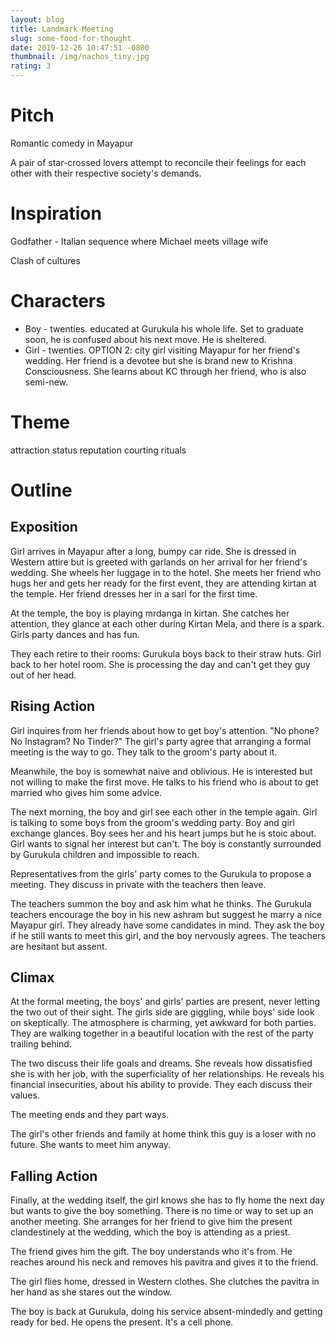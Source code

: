 ```yaml
---
layout: blog
title: Landmark Meeting
slug: some-food-for-thought
date: 2019-12-26 10:47:51 -0800
thumbnail: /img/nachos_tiny.jpg
rating: 3
---
```


# Pitch

Romantic comedy in Mayapur

A pair of star-crossed lovers attempt to reconcile their feelings for each other with their respective society's demands.

# Inspiration

Godfather - Italian sequence where Michael meets village wife

Clash of cultures

# Characters

- Boy - twenties. educated at Gurukula his whole life. Set to graduate soon, he is confused about his next move. He is sheltered.
- Girl - twenties. OPTION 2: city girl visiting Mayapur for her friend's wedding. Her friend is a devotee but she is brand new to Krishna Consciousness. She learns about KC through her friend, who is also semi-new.

# Theme

attraction
status
reputation
courting rituals

# Outline

## Exposition

Girl arrives in Mayapur after a long, bumpy car ride. She is dressed in Western attire but is greeted with garlands on her arrival for her friend's wedding. She wheels her luggage in to the hotel. She meets her friend who hugs her and gets her ready for the first event, they are attending kirtan at the temple. Her friend dresses her in a sari for the first time.

At the temple, the boy is playing mrdanga in kirtan. She catches her attention, they glance at each other during Kirtan Mela, and there is a spark. Girls party dances and has fun.

They each retire to their rooms: Gurukula boys back to their straw huts. Girl back to her hotel room. She is processing the day and can't get they guy out of her head.

## Rising Action

Girl inquires from her friends about how to get boy's attention. "No phone? No Instagram? No Tinder?" The girl's party agree that arranging a formal meeting is the way to go. They talk to the groom's party about it.

Meanwhile, the boy is somewhat naive and oblivious. He is interested but not willing to make the first move. He talks to his friend who is about to get married who gives him some advice.

The next morning, the boy and girl see each other in the temple again. Girl is talking to some boys from the groom's wedding party. Boy and girl exchange glances. Boy sees her and his heart jumps but he is stoic about. Girl wants to signal her interest but can't. The boy is constantly surrounded by Gurukula children and impossible to reach.

Representatives from the girls' party comes to the Gurukula to propose a meeting. They discuss in private with the teachers then leave.

The teachers summon the boy and ask him what he thinks. The Gurukula teachers encourage the boy in his new ashram but suggest he marry a nice Mayapur girl. They already have some candidates in mind. They ask the boy if he still wants to meet this girl, and the boy nervously agrees. The teachers are hesitant but assent.

## Climax

At the formal meeting, the boys' and girls' parties are present, never letting the two out of their sight. The girls side are giggling, while boys' side look on skeptically. The atmosphere is charming, yet awkward for both parties. They are walking together in a beautiful location with the rest of the party trailing behind.

The two discuss their life goals and dreams. She reveals how dissatisfied she is with her job, with the superficiality of her relationships. He reveals his financial insecurities, about his ability to provide. They each discuss their values.

The meeting ends and they part ways.

The girl's other friends and family at home think this guy is a loser with no future. She wants to meet him anyway.

## Falling Action

Finally, at the wedding itself, the girl knows she has to fly home the next day but wants to give the boy something. There is no time or way to set up an another meeting. She arranges for her friend to give him the present clandestinely at the wedding, which the boy is attending as a priest.

The friend gives him the gift. The boy understands who it's from. He reaches around his neck and removes his pavitra and gives it to the friend.

The girl flies home, dressed in Western clothes. She clutches the pavitra in her hand as she stares out the window.

The boy is back at Gurukula, doing his service absent-mindedly and getting ready for bed. He opens the present. It's a cell phone.
